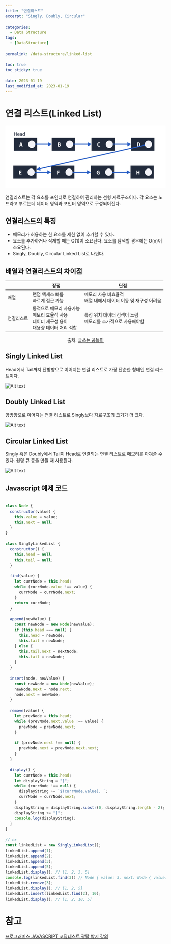 ```yaml
---
title: "연결리스트"
excerpt: "Singly, Doubly, Circular"

categories:
  - Data Structure
tags:
  - [DataStructure]

permalink: /data-structure/linked-list

toc: true
toc_sticky: true

date: 2023-01-19
last_modified_at: 2023-01-19
---
```


# 연결 리스트(Linked List)

![Alt text](../../assets/images/posts_img/dataStructure/2023-01-17-linked1.png)

연결리스트는 각 요소를 포인터로 연결하여 관리하는 선형 자료구조이다. 각 요소는 노드라고 부르는데 데이터 영역과 포인터 영역으로 구성되어진다.

## 연결리스트의 특징

- 메모리가 허용하는 한 요소를 제한 없이 추가할 수 있다.
- 요소를 추가하거나 삭제할 때는 O(1)이 소요된다. 요소를 탐색할 경우에는 O(n)이 소요된다.
- Singly, Doubly, Circular Linked List로 나뉜다.

## 배열과 연결리스트의 차이점

||장점|단점|
|---|---|---|
|배열|랜덤 엑세스 빠름 <br> 빠르게 접근 가능 |메모리 사용 비효율적 <br> 배열 내에서 데이터 이동 및 재구성 어려움|
|연결리스트|동적으로 메모리 사용가능 <br> 메모리 효율적 사용 <br> 데이터 재구성 용이 <br> 대용량 데이터 처리 적합|특정 위치 데이터 검색이 느림 <br> 메모리를 추가적으로 사용해야함|


<p align="center">
  출처:
  <a href="https://sycho-lego.tistory.com/17"> 글쓰는 공돌이 </a>
</p> 


## Singly Linked List

Head에서 Tail까지 단방향으로 이어지는 연결 리스트로 가장 단순한 형태인 연결 리스트이다.

![Alt text](../../assets/images/posts_img/dataStructure/2023-01-17-linked2.png)


## Doubly Linked List

양방향으로 이어지는 연결 리스트로 Singly보다 자료구조의 크기가 더 크다.

![Alt text](../../assets/images/posts_img/dataStructure/2023-01-17-linked3.png)

## Circular Linked List

Singly 혹은 Doubly에서 Tail이 Head로 연결되는 연결 리스트로 메모리를 아껴쓸 수 있다. 원형 큐 등을 만들 때 사용된다.

![Alt text](../../assets/images/posts_img/dataStructure/2023-01-17-linked4.png)


## Javascript 예제 코드 

```javascript

class Node {
  constructor(value) {
    this.value = value;
    this.next = null;
  }
}

class SinglyLinkedList {
  constructor() {
    this.head = null;
    this.tail = null;
  }

  find(value) {
    let currNode = this.head;
    while (currNode.value !== value) {
      currNode = currNode.next;
    }
    return currNode;
  }

  append(newValue) {
    const newNode = new Node(newValue);
    if (this.head === null) {
      this.head = newNode;
      this.tail = newNode;
    } else {
      this.tail.next = nextNode;
      this.tail = newNode;
    }
  }

  insert(node, newValue) {
    const newNode = new Node(newValue);
    newNode.next = node.next;
    node.next = newNode;
  }

  remove(value) {
    let prevNode = this.head;
    while (prevNode.next.value !== value) {
      prevNode = prevNode.next;
    }

    if (prevNode.next !== null) {
      prevNode.next = prevNode.next.next;
    }
  }

  display() {
    let currNode = this.head;
    let displayString = "[";
    while (currNode !== null) {
      displayString += `$(currNode.value), `;
      currNode = currNode.next;
    }
    displayString = displayString.substr(0, displayString.length - 2);
    displayString += "]";
    console.log(displayString);
  }
}

// ex
const linkedList = new SinglyLinkedList();
linkedList.append(1);
linkedList.append(2);
linkedList.append(3);
linkedList.append(5);
linkedList.display(); // [1, 2, 3, 5]
console.log(linkedList.find(3)) // Node { value: 3, next: Node { value: 5, next: null } }
linkedList.remove(3);
linkedList.display(); // [1, 2, 5]
linkedList.insert(linkedList.find(2), 10);
linkedList.display(); // [1, 2, 10, 5]
```

# 참고

[프로그래머스 JAVASCRIPT 코딩테스트 광탈 방지 강의](https://school.programmers.co.kr/learn/courses/13213/13213-%EC%BD%94%EB%94%A9%ED%85%8C%EC%8A%A4%ED%8A%B8-%EA%B4%91%ED%83%88-%EB%B0%A9%EC%A7%80-a-to-z-javascript)